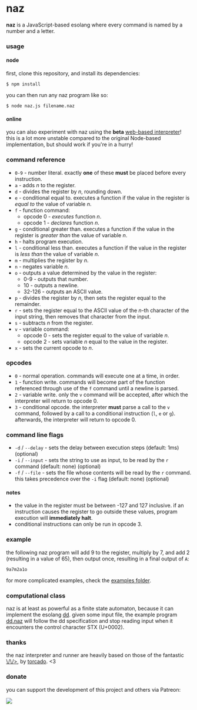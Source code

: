 # naz
**naz** is a JavaScript-based esolang where every command is named by a number and a letter.

### usage

#### node
first, clone this repository, and install its dependencies:

```
$ npm install
```

you can then run any naz program like so:

```
$ node naz.js filename.naz
```

#### online
you can also experiment with naz using the **beta** [web-based interpreter](https://sporeball.dev/naz)! this is a lot more unstable compared to the original Node-based implementation, but should work if you're in a hurry!

### command reference
- `0-9` - number literal. exactly **one** of these **must** be placed before every instruction.
- `a` - adds *n* to the register.
- `d` - divides the register by *n*, rounding down.
- `e` - conditional equal to. executes a function if the value in the register is *equal to* the value of variable *n*.
- `f` - function command:
  - opcode 0 - *executes* function *n*.
  - opcode 1 - *declares* function *n*.
- `g` - conditional greater than. executes a function if the value in the register is *greater than* the value of variable *n*.
- `h` - halts program execution.
- `l` - conditional less than. executes a function if the value in the register is *less than* the value of variable *n*.
- `m` - multiplies the register by *n*.
- `n` - negates variable *n*.
- `o` - outputs a value determined by the value in the register:
  - 0-9 - outputs that number.
  - 10 - outputs a newline.
  - 32-126 - outputs an ASCII value.
- `p` - divides the register by *n*, then sets the register equal to the remainder.
- `r` - sets the register equal to the ASCII value of the *n*-th character of the input string, then removes that character from the input.
- `s` - subtracts *n* from the register.
- `v` - variable command:
  - opcode 0 - sets the register equal to the value of variable *n*.
  - opcode 2 - sets variable *n* equal to the value in the register.
- `x` - sets the current opcode to *n*.

### opcodes
- `0` - normal operation. commands will execute one at a time, in order.
- `1` - function write. commands will become part of the function referenced through use of the `f` command until a newline is parsed.
- `2` - variable write. only the `v` command will be accepted, after which the interpreter will return to opcode 0.
- `3` - conditional opcode. the interpreter **must** parse a call to the `v` command, followed by a call to a conditional instruction (`l`, `e` or `g`). afterwards, the interpreter will return to opcode 0.

### command line flags
- `-d` / `--delay` - sets the delay between execution steps (default: 1ms) (optional)
- `-i` / `--input` - sets the string to use as input, to be read by the `r` command (default: none) (optional)
- `-f` / `--file` - sets the file whose contents will be read by the `r` command. this takes precedence over the `-i` flag (default: none) (optional)

#### notes
- the value in the register must be between -127 and 127 inclusive. if an instruction causes the register to go outside these values, program execution will **immediately halt**.
- conditional instructions can only be run in opcode 3.

### example
the following naz program will add 9 to the register, multiply by 7, and add 2 (resulting in a value of 65), then output once, resulting in a final output of `A`:

```
9a7m2a1o
```

for more complicated examples, check the [examples folder](https://github.com/sporeball/naz/tree/master/examples).

### computational class
naz is at least as powerful as a finite state automaton, because it can implement the esolang [dd](https://esolangs.org/wiki/Dd). given some input file, the example program [dd.naz](https://github.com/sporeball/naz/blob/master/examples/dd.naz) will follow the dd specification and stop reading input when it encounters the control character STX (U+0002).

### thanks
the naz interpreter and runner are heavily based on those of the fantastic [\\/\\/>](https://github.com/torcado194/worm), by [torcado](https://github.com/torcado194). <3

### donate
you can support the development of this project and others via Patreon:

<a href="https://patreon.com/sporeball"><img src="https://img.shields.io/endpoint.svg?url=https%3A%2F%2Fshieldsio-patreon.herokuapp.com%2Fsporeball%2Fpledgesssss&style=for-the-badge" /></a>
